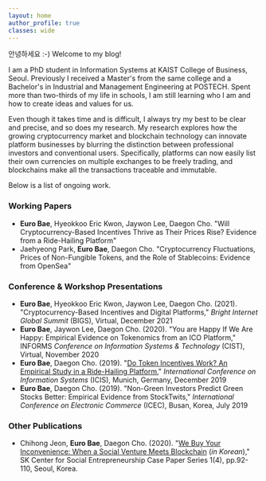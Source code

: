 ```yaml
---
layout: home
author_profile: true
classes: wide
---
```


안녕하세요 :-) Welcome to my blog!

I am a PhD student in Information Systems at KAIST College of Business, Seoul. Previously I received a Master's from the same college and a Bachelor's in Industrial and Management Engineering at POSTECH. Spent more than two-thirds of my life in schools, I am still learning who I am and how to create ideas and values for us.

Even though it takes time and is difficult, I always try my best to be clear and precise, and so does my research. My research explores how the growing cryptocurrency market and blockchain technology can innovate platform businesses by blurring the distinction between professional investors and conventional users. Specifically, platforms can now easily list their own currencies on multiple exchanges to be freely trading, and blockchains make all the transactions traceable and immutable. 

Below is a list of ongoing work.


### Working Papers
* **Euro Bae**, Hyeokkoo Eric Kwon, Jaywon Lee, Daegon Cho. "Will Cryptocurrency-Based Incentives Thrive as Their Prices Rise? Evidence from a Ride-Hailing Platform"
* Jaehyeong Park, **Euro Bae**, Daegon Cho. "Cryptocurrency Fluctuations, Prices of Non-Fungible Tokens, and the Role of Stablecoins: Evidence from OpenSea"

### Conference & Workshop Presentations
* **Euro Bae**, Hyeokkoo Eric Kwon, Jaywon Lee, Daegon Cho. (2021). "Cryptocurrency-Based Incentives and Digital Platforms," _Bright Internet Global Summit_ (BIGS), Virtual, December 2021
* **Euro Bae**, Jaywon Lee, Daegon Cho. (2020). "You are Happy If We Are Happy: Empirical Evidence on Tokenomics from an ICO Platform," INFORMS _Conference on Information Systems & Technology_ (CIST), Virtual, November 2020
* **Euro Bae**, Daegon Cho. (2019). "[Do Token Incentives Work? An Empirical Study in a Ride-Hailing Platform](https://aisel.aisnet.org/icis2019/blockchain_fintech/blockchain_fintech/5/)," _International Conference on Information Systems_ (ICIS), Munich, Germany, December 2019
* **Euro Bae**, Daegon Cho. (2019). "Non-Green Investors Predict Green Stocks Better: Empirical Evidence from StockTwits," _International Conference on Electronic Commerce_ (ICEC), Busan, Korea, July 2019

### Other Publications
* Chihong Jeon, **Euro Bae**, Daegon Cho. (2020). "[We Buy Your Inconvenience: When a Social Venture Meets Blockchain](https://sksecenter.kaist.ac.kr/bbs/download.php?bo_table=B34_1&wr_id=9&no=1) (_in Korean_)," SK Center for Social Entrepreneurship Case Paper Series 1(4), pp.92-110, Seoul, Korea.
